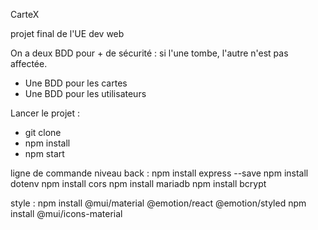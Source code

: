 CarteX

projet final de l'UE dev web

On a deux BDD pour + de sécurité : si l'une tombe, l'autre n'est pas affectée.

- Une BDD pour les cartes
- Une BDD pour les utilisateurs

Lancer le projet :

- git clone
- npm install
- npm start

ligne de commande
niveau back :
npm install express --save
npm install dotenv
npm install cors
npm install mariadb
npm install bcrypt

style :
npm install @mui/material @emotion/react @emotion/styled
npm install @mui/icons-material
